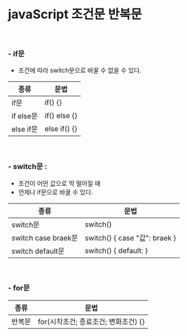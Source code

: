 # javaScript 조건문 반복문

<br />

### - if문

  - 조건에 따라 switch문으로 바꿀 수 없을 수 있다.

  종류 | 문법
  --|--
  if문 | if() {}
  if else문 | if() else {}
  else if문 | else if() {}

<br />

### - switch문 : 
  - 조건이 어떤 값으로 딱 떨어질 때
  - 언제나 if문으로 바꿀 수 있다.

  종류 | 문법
  --|--
  switch문 | switch()
  switch case braek문 | switch() { case "값": braek }
  switch default문 | switch() { default: }

<br />

### - for문 

  종류 | 문법
  --|--
  반복문 | for(시작조건; 종료조건; 변화조건) {}